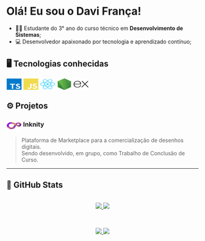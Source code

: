 # Olá! Eu sou o Davi França!
- 👨‍🎓 Estudante do 3° ano do curso técnico em **Desenvolvimento de Sistemas**;
- 💻 Desenvolvedor apaixonado por tecnologia e aprendizado contínuo;

## 🖥 Tecnologias conhecidas
<div>
  <img align='center' alt='TypeScript Logo' height='30' width='40' src='https://raw.githubusercontent.com/devicons/devicon/master/icons/typescript/typescript-plain.svg'>
  <img align='center' alt='JavaScript Logo' height='30' width='40' src='https://raw.githubusercontent.com/devicons/devicon/master/icons/javascript/javascript-plain.svg'>
  <img align='center' alt='React Logo' height='30' width='40' src='https://raw.githubusercontent.com/devicons/devicon/master/icons/react/react-original.svg'>
  <img align='center' alt='Node Logo' height='30' width='40' src='https://github.com/devicons/devicon/blob/master/icons/nodejs/nodejs-original.svg'>
  <img align='center' alt='Express Logo' height='30' width='40' src='https://github.com/devicons/devicon/blob/master/icons/express/express-original.svg'>
</div>

## ⚙ Projetos
### <img align='center' alt='Express Logo' height='30' width='40' src='https://github.com/Davi-Fran/inknity-frontend/blob/main/src/assets/img/icon.svg'> Inknity
> Plataforma de Marketplace para a comercialização de desenhos digitais.<br>
> Sendo desenvolvido, em grupo, como Trabalho de Conclusão de Curso.
<hr>

## 📌 GitHub Stats
<div align='center'>
  <br>
  <a href='https://github.com/Davi-Fran' />
  <img height='180em' src='https://github-readme-stats.vercel.app/api?username=Davi-Fran&show_icons=true&theme=dark&include_all_commits=true&count_private=true'>
  <img height='180em' src='https://github-readme-stats.vercel.app/api/top-langs/?username=Davi-Fran&layout=compact&langs_count=16&theme=dark'>
</div>

##
<div align='center'>
  <br>
  <a href='https://www.linkedin.com/in/davi-fran%C3%A7a-266415299/' target='_blank'>
    <img src='https://img.shields.io/badge/-LinkedIn-%230077B5?style=for-the-badge&logo=linkedin&logoColor=white' target='_blank'>
  </a>
  <a href='mailto:dafaosi.avlis@gmail.com'>
    <img src='https://img.shields.io/badge/-Gmail-%23333?style=for-the-badge&logo=gmail&logoColor=white' target='_blank'>
  </a>
</div>
